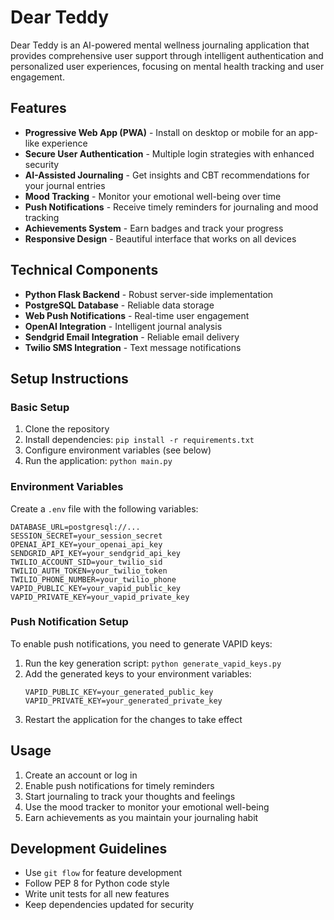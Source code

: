 # Dear Teddy

Dear Teddy is an AI-powered mental wellness journaling application that provides comprehensive user support through intelligent authentication and personalized user experiences, focusing on mental health tracking and user engagement.

## Features

- **Progressive Web App (PWA)** - Install on desktop or mobile for an app-like experience
- **Secure User Authentication** - Multiple login strategies with enhanced security
- **AI-Assisted Journaling** - Get insights and CBT recommendations for your journal entries
- **Mood Tracking** - Monitor your emotional well-being over time
- **Push Notifications** - Receive timely reminders for journaling and mood tracking
- **Achievements System** - Earn badges and track your progress
- **Responsive Design** - Beautiful interface that works on all devices

## Technical Components

- **Python Flask Backend** - Robust server-side implementation
- **PostgreSQL Database** - Reliable data storage
- **Web Push Notifications** - Real-time user engagement
- **OpenAI Integration** - Intelligent journal analysis
- **Sendgrid Email Integration** - Reliable email delivery
- **Twilio SMS Integration** - Text message notifications

## Setup Instructions

### Basic Setup

1. Clone the repository
2. Install dependencies: `pip install -r requirements.txt`
3. Configure environment variables (see below)
4. Run the application: `python main.py`

### Environment Variables

Create a `.env` file with the following variables:

```
DATABASE_URL=postgresql://...
SESSION_SECRET=your_session_secret
OPENAI_API_KEY=your_openai_api_key
SENDGRID_API_KEY=your_sendgrid_api_key
TWILIO_ACCOUNT_SID=your_twilio_sid
TWILIO_AUTH_TOKEN=your_twilio_token
TWILIO_PHONE_NUMBER=your_twilio_phone
VAPID_PUBLIC_KEY=your_vapid_public_key
VAPID_PRIVATE_KEY=your_vapid_private_key
```

### Push Notification Setup

To enable push notifications, you need to generate VAPID keys:

1. Run the key generation script: `python generate_vapid_keys.py`
2. Add the generated keys to your environment variables:
   ```
   VAPID_PUBLIC_KEY=your_generated_public_key
   VAPID_PRIVATE_KEY=your_generated_private_key
   ```
3. Restart the application for the changes to take effect

## Usage

1. Create an account or log in
2. Enable push notifications for timely reminders
3. Start journaling to track your thoughts and feelings
4. Use the mood tracker to monitor your emotional well-being
5. Earn achievements as you maintain your journaling habit

## Development Guidelines

- Use `git flow` for feature development
- Follow PEP 8 for Python code style
- Write unit tests for all new features
- Keep dependencies updated for security